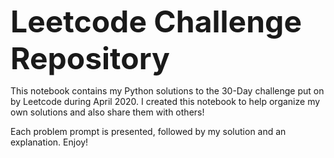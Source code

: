  <font size="20">**Leetcode Challenge Repository** </font>
 
This notebook contains my Python solutions to the 30-Day challenge put on by Leetcode during April 2020. I created this notebook to help organize my own solutions and also share them with others!

Each problem prompt is presented, followed by my solution and an explanation. Enjoy!